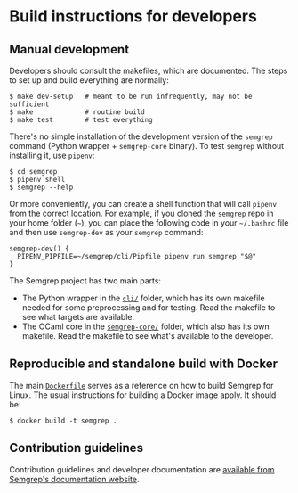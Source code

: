 # Build instructions for developers

## Manual development

Developers should consult the makefiles, which are documented.
The steps to set up and build everything are normally:

```
$ make dev-setup   # meant to be run infrequently, may not be sufficient
$ make             # routine build
$ make test        # test everything
```

There's no simple installation of the development version of the
`semgrep` command (Python wrapper + `semgrep-core` binary). To test
`semgrep` without installing it, use `pipenv`:

```
$ cd semgrep
$ pipenv shell
$ semgrep --help
```

Or more conveniently, you can create a shell function that will call
`pipenv` from the correct location. For example, if you cloned the
`semgrep` repo in your home folder (`~`), you can place the following
code in your `~/.bashrc` file and then use `semgrep-dev` as your
`semgrep` command:

```
semgrep-dev() {
  PIPENV_PIPFILE=~/semgrep/cli/Pipfile pipenv run semgrep "$@"
}
```

The Semgrep project has two main parts:

- The Python wrapper in the [`cli/`](cli) folder, which has its own
  makefile needed for some preprocessing and for testing.
  Read the makefile to see what targets are available.
- The OCaml core in the [`semgrep-core/`](semgrep-core) folder, which
  also has its own makefile. Read the makefile to see what's
  available to the developer.

## Reproducible and standalone build with Docker

The main [`Dockerfile`](Dockerfile) serves as a reference on how to
build Semgrep for Linux. The usual instructions for building a Docker
image apply. It should be:

```
$ docker build -t semgrep .
```

## Contribution guidelines

Contribution guidelines and developer documentation
are [available from Semgrep's documentation
website](https://semgrep.dev/docs/contributing/how-to-contribute/).
